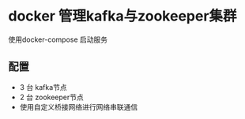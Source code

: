# docker 管理kafka与zookeeper集群

使用docker-compose 启动服务

## 配置
- 3 台 kafka节点
- 2 台 zookeeper节点
- 使用自定义桥接网络进行网络串联通信